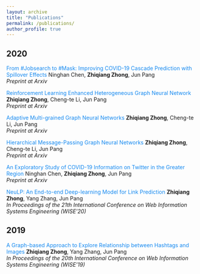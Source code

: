 ```yaml
---
layout: archive
title: "Publications"
permalink: /publications/
author_profile: true
---
```


## 2020
<font color="#1589F0">From #Jobsearch to #Mask: Improving COVID-19 Cascade Prediction with Spillover Effects</font>
Ninghan Chen, **Zhiqiang Zhong**, Jun Pang  
*Preprint at Arxiv*

<font color="#1589F0">Reinforcement Learning Enhanced Heterogeneous Graph Neural Network</font>
**Zhiqiang Zhong**, Cheng-te Li, Jun Pang  
*Preprint at Arxiv*

<font color="#1589F0">Adaptive Multi-grained Graph Neural Networks</font>
**Zhiqiang Zhong**, Cheng-te Li, Jun Pang  
*Preprint at Arxiv*

<font color="#1589F0">Hierarchical Message-Passing Graph Neural Networks</font>
**Zhiqiang Zhong**, Cheng-te Li, Jun Pang  
*Preprint at Arxiv*

<font color="#1589F0">An Exploratory Study of COVID-19 Information on Twitter in the Greater Region</font>
Ninghan Chen, **Zhiqiang Zhong**, Jun Pang  
*Preprint at Arxiv*

<font color="#1589F0">NeuLP: An End-to-end Deep-learning Model for Link Prediction</font>
**Zhiqiang Zhong**, Yang Zhang, Jun Pang  
*In Proceedings of the 21th International Conference on Web Information Systems Engineering (WISE’20)*  

## 2019
<font color="#1589F0">A Graph-based Approach to Explore Relationship between Hashtags and Images</font>
**Zhiqiang Zhong**, Yang Zhang, Jun Pang  
*In Proceedings of the 20th International Conference on Web Information Systems Engineering (WISE’19)*